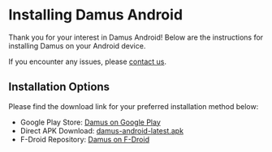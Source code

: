 # Installing Damus Android

Thank you for your interest in Damus Android! Below are the instructions for installing Damus on your Android device.

If you encounter any issues, please [contact us](support@damus.io).

## Installation Options

Please find the download link for your preferred installation method below:

- Google Play Store: [Damus on Google Play](#)
- Direct APK Download: [damus-android-latest.apk](#)
- F-Droid Repository: [Damus on F-Droid](#)
